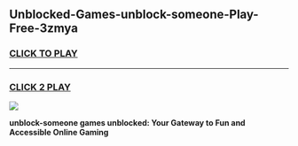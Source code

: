 
## Unblocked-Games-unblock-someone-Play-Free-3zmya
<h3>
<a href="https://premium76.site?title=unblock-someone&ref=21A">CLICK TO PLAY</a></h3>
<hr>

<h3>
<a href="https://premium76.site?title=unblock-someone&ref=21A">CLICK 2 PLAY</a>
  
</h3>

<a href="https://premium76.site?title=unblock-someone&ref=21A"><img src="https://clearcache.store/games.png"></a>


**unblock-someone games unblocked: Your Gateway to Fun and Accessible Online Gaming**
